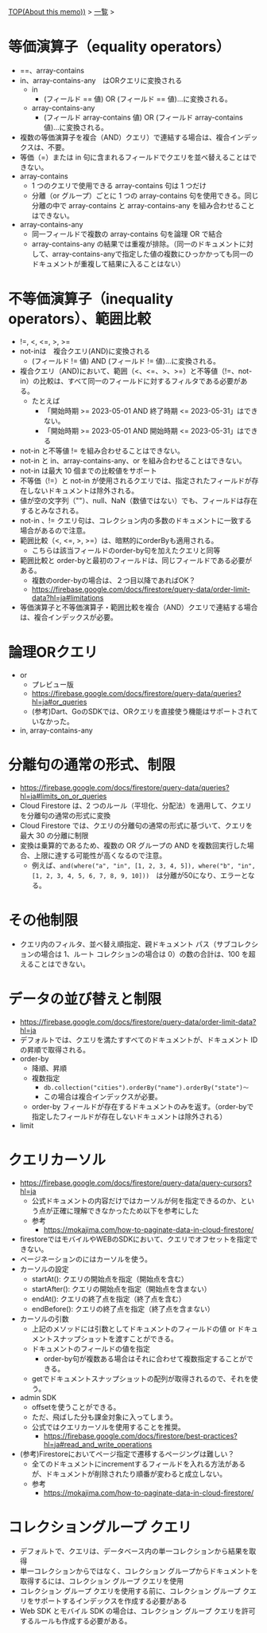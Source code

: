 [TOP(About this memo))](../README.md) > [一覧](./README.md) >



# 等価演算子（equality operators）
* ==、array-contains
* in、array-contains-any　はORクエリに変換される
    * in
        * (フィールド == 値) OR (フィールド == 値)...に変換される。
    * array-contains-any
        * (フィールド array-contains 値) OR (フィールド array-contains 値)...に変換される。
* 複数の等価演算子を複合（AND）クエリ）で連結する場合は、複合インデックスは、不要。
* 等価（=）または in 句に含まれるフィールドでクエリを並べ替えることはできない。
* array-contains
    * 1 つのクエリで使用できる array-contains 句は 1 つだけ
    * 分離（or グループ）ごとに 1 つの array-contains 句を使用できる。同じ分離の中で array-contains と array-contains-any を組み合わせることはできない。
* array-contains-any 
    * 同一フィールドで複数の array-contains 句を論理 OR で結合
    * array-contains-any の結果では重複が排除。（同一のドキュメントに対して、array-contains-anyで指定した値の複数にひっかかっても同一のドキュメントが重複して結果に入ることはない）

# 不等価演算子（inequality operators）、範囲比較
* !=, <, <=, >, >=
* not-inは　複合クエリ(AND)に変換される
    * (フィールド != 値) AND (フィールド != 値)...に変換される。
* 複合クエリ（AND)において、範囲（<、<=、>、>=）と不等値（!=、not-in）の比較は、すべて同一のフィールドに対するフィルタである必要がある。
    * たとえば 
        * 「開始時期 >= 2023-05-01 AND 終了時期 <= 2023-05-31」はできない。
        * 「開始時期 >= 2023-05-01 AND 開始時期 <= 2023-05-31」はできる
* not-in と不等値 != を組み合わせることはできない。
* not-in と in、array-contains-any、or を組み合わせることはできない。
* not-in は最大 10 個までの比較値をサポート
* 不等価（!=）と not-in が使用されるクエリでは、指定されたフィールドが存在しないドキュメントは除外される。
* 値が空の文字列（""）、null、NaN（数値ではない）でも、フィールドは存在するとみなされる。
* not-in 、!= クエリ句は、コレクション内の多数のドキュメントに一致する場合があるので注意。
* 範囲比較（<, <=, >, >=）は、暗黙的にorderByも適用される。
    * こちらは該当フィールドのorder-by句を加えたクエリと同等
* 範囲比較と order-byと最初のフィールドは、同じフィールドである必要がある。
    * 複数のorder-byの場合は、２つ目以降であればOK？
    * https://firebase.google.com/docs/firestore/query-data/order-limit-data?hl=ja#limitations
* 等価演算子と不等価演算子・範囲比較を複合（AND）クエリで連結する場合は、複合インデックスが必要。

# 論理ORクエリ
* or
    * プレビュー版
    * https://firebase.google.com/docs/firestore/query-data/queries?hl=ja#or_queries
    * (参考)Dart、GoのSDKでは、ORクエリを直接使う機能はサポートされていなかった。
* in, array-contains-any

# 分離句の通常の形式、制限
* https://firebase.google.com/docs/firestore/query-data/queries?hl=ja#limits_on_or_queries
* Cloud Firestore は、2 つのルール（平坦化、分配法）を適用して、クエリを分離句の通常の形式に変換
* Cloud Firestore では、クエリの分離句の通常の形式に基づいて、クエリを最大 30 の分離に制限
* 変換は乗算的であるため、複数の OR グループの AND を複数回実行した場合、上限に達する可能性が高くなるので注意。
    * 例えば、`and(where("a", "in", [1, 2, 3, 4, 5]), where("b", "in", [1, 2, 3, 4, 5, 6, 7, 8, 9, 10]))`　は分離が50になり、エラーとなる。

# その他制限
* クエリ内のフィルタ、並べ替え順指定、親ドキュメント パス（サブコレクションの場合は 1、ルート コレクションの場合は 0）の数の合計は、100 を超えることはできない。

# データの並び替えと制限
* https://firebase.google.com/docs/firestore/query-data/order-limit-data?hl=ja
* デフォルトでは、クエリを満たすすべてのドキュメントが、ドキュメント ID の昇順で取得される。
* order-by
    * 降順、昇順
    * 複数指定
        * `db.collection("cities").orderBy("name").orderBy("state")〜`
        * この場合は複合インデックスが必要。
    * order-by フィールドが存在するドキュメントのみを返す。（order-byで指定したフィールドが存在しないドキュメントは除外される）
* limit

# クエリカーソル
* https://firebase.google.com/docs/firestore/query-data/query-cursors?hl=ja
    * 公式ドキュメントの内容だけではカーソルが何を指定できるのか、という点が正確に理解できなかったため以下を参考にした
    * 参考
        * https://mokajima.com/how-to-paginate-data-in-cloud-firestore/
* firestoreではモバイルやWEBのSDKにおいて、クエリでオフセットを指定できない。
* ページネーションのにはカーソルを使う。
* カーソルの設定
    * startAt(): クエリの開始点を指定（開始点を含む）
    * startAfter(): クエリの開始点を指定（開始点を含まない）
    * endAt(): クエリの終了点を指定（終了点を含む）
    * endBefore(): クエリの終了点を指定（終了点を含まない）
* カーソルの引数
    * 上記のメソッドには引数としてドキュメントのフィールドの値  or  ドキュメントスナップショットを渡すことができる。
    * ドキュメントのフィールドの値を指定
        * order-by句が複数ある場合はそれに合わせて複数指定することができる。
    * getでドキュメントスナップショットの配列が取得されるので、それを使う。
* admin SDK
    * offsetを使うことができる。
    * ただ、飛ばした分も課金対象に入ってしまう。
    * 公式ではクエリカーソルを使用することを推奨。
        * https://firebase.google.com/docs/firestore/best-practices?hl=ja#read_and_write_operations
* (参考)Firestoreにおいてページ指定で遷移するページングは難しい？
    * 全てのドキュメントにincrementするフィールドを入れる方法があるが、ドキュメントが削除されたり順番が変わると成立しない。
    * 参考
        * https://mokajima.com/how-to-paginate-data-in-cloud-firestore/

# コレクショングループ クエリ
* デフォルトで、クエリは、データベース内の単一コレクションから結果を取得
* 単一コレクションからではなく、コレクション グループからドキュメントを取得するには、コレクション グループ クエリを使用
* コレクション グループ クエリを使用する前に、コレクション グループ クエリをサポートするインデックスを作成する必要がある
* Web SDK とモバイル SDK の場合は、コレクション グループ クエリを許可するルールも作成する必要がある。
